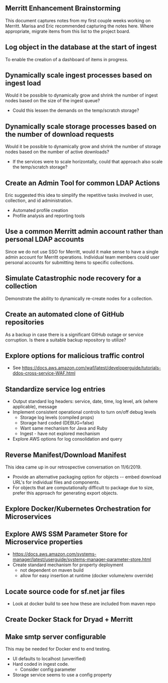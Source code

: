 ## Merritt Enhancement Brainstorming

This document captures notes from my first couple weeks working on Merritt. 
Marisa and Eric recommended capturing the notes here.
Where appropriate, migrate items from this list to the project board.

## Log object in the database at the start of ingest
To enable the creation of a dashboard of items in progress.

## Dynamically scale ingest processes based on ingest load
Would it be possible to dynamically grow and shrink the number of ingest nodes based on the size of the ingest queue?
- Could this lessen the demands on the temp/scratch storage?

## Dynamically scale storage processes based on the number of download requests
Would it be possible to dynamically grow and shrink the number of storage nodes based on the number of active downloads?
- If the services were to scale horizontally, could that approach also scale the temp/scratch storage?

## Create an Admin Tool for common LDAP Actions
Eric suggested this idea to simplify the repetitive tasks involved in user, collection, and id administration.
- Automated profile creation
- Profile analysis and reporting tools

## Use a common Merritt admin account rather than personal LDAP accounts
Since we do not use SSO for Merritt, would it make sense to have a single admin account for Merritt operations.
Individual team members could user personal accounts for submitting items to specific collections.

## Simulate Catastrophic node recovery for a collection
Demonstrate the ability to dynamically re-create nodes for a collection.

## Create an automated clone of GitHub repositories
As a backup in case there is a significant GitHub outage or service corruption.
Is there a suitable backup repository to utilize?

## Explore options for malicious traffic control
- See https://docs.aws.amazon.com/waf/latest/developerguide/tutorials-ddos-cross-service-WAF.html

## Standardize service log entries
- Output standard log headers: service, date, time, log level, ark (where applicable), message
- Implement consistent operational controls to turn on/off debug levels
  - Storage log levels (compiled props)
  - Storage hard coded (DEBUG=false)
  - Want same mechanism for Java and Ruby
  - Ingest - have not explored mechanism
- Explore AWS options for log consolidation and query

## Reverse Manifest/Download Manifest
This idea came up in our retrospective conversation on 11/6/2019.
- Provide an alternative packaging option for objects -- embed download URL's for individual files and components.
- For objects that are computationally difficult to package due to size, prefer this approach for generating export objects.

## Explore Docker/Kubernetes Orchestration for Microservices

## Explore AWS SSM Parameter Store for Microservice properties
- https://docs.aws.amazon.com/systems-manager/latest/userguide/systems-manager-parameter-store.html
- Create standard mechanism for property deployment
  - not dependent on maven build
  - allow for easy insertion at runtime (docker volume/env override)
  
## Locate source code for sf.net jar files
- Look at docker build to see how these are included from maven repo

## Create Docker Stack for Dryad + Merritt

## Make smtp server configurable
This may be needed for Docker end to end testing.
- UI defaults to localhost (unverified)
- Hard coded in ingest code.
  - Consider config parameter
- Storage service seems to use a config property

